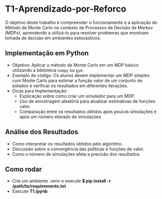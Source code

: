 # T1-Aprendizado-por-Reforco
O objetivo deste trabalho é compreender o funcionamento e a aplicação do Método de Monte Carlo no contexto de Processos de Decisão de Markov (MDPs), aprendendo a utilizá-lo para resolver problemas que envolvam tomada de decisão em ambientes estocásticos.

## Implementação em Python
- Objetivo: Aplicar o método de Monte Carlo em um MDP básico utilizando a biblioteca `numpy` ou `gym`.
- Exemplo de código: Os alunos devem implementar um MDP simples com Monte Carlo para estimar a função valor de um conjunto de estados e verificar os resultados em diferentes iterações.
- Dicas para Implementação:
  * Explicação sobre como criar um simulador para um MDP.
  * Uso de amostragem aleatória para atualizar estimativas de funções valor.
  * Comparação entre os resultados obtidos após poucas simulações e após um número elevado de simulações.

## Análise dos Resultados
- Como interpretar os resultados obtidos pelo algoritmo.
- Discussão sobre a convergência das políticas e funções de valor.
- Como o número de simulações afeta a precisão dos resultados.

## Como rodar
- Crie um ambiente .venv e execute **$ pip install -r /path/to/requirements.txt**
- Execute **T1.ipynb**